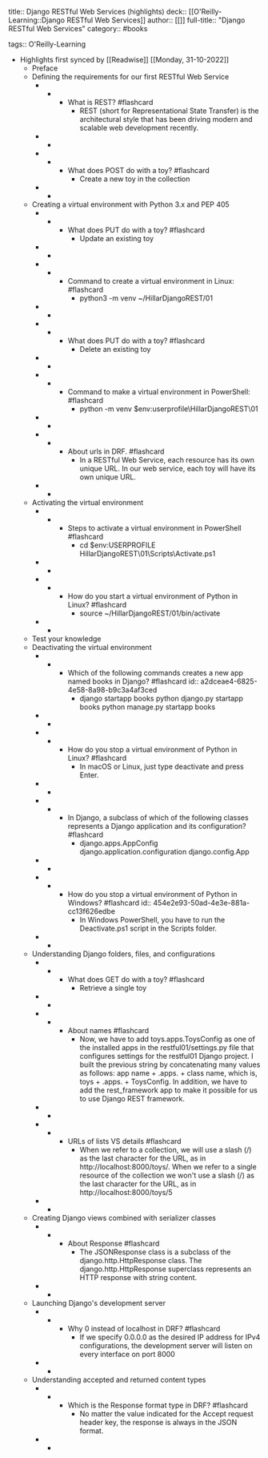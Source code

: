 title:: Django RESTful Web Services (highlights)
deck:: [[O'Reilly-Learning::Django RESTful Web Services]]
author:: [[]]
full-title:: "Django RESTful Web Services"
category:: #books

tags:: O'Reilly-Learning

- Highlights first synced by [[Readwise]] [[Monday, 31-10-2022]]
	- Preface
	- Defining the requirements for our first RESTful Web Service
		- -
			- What is REST? #flashcard
				- REST (short for Representational State Transfer) is the architectural style that has been driving modern and scalable web development recently.
		- -
		- -
			- What does POST do with a toy? #flashcard
				- Create a new toy in the collection
		- -
	- Creating a virtual environment with Python 3.x and PEP 405
		- -
			- What does PUT do with a toy? #flashcard
				- Update an existing toy
		- -
		- -
			- Command to create a virtual environment in Linux: #flashcard
				- python3 -m venv ~/HillarDjangoREST/01
		- -
		- -
			- What does PUT do with a toy? #flashcard
				- Delete an existing toy
		- -
		- -
			- Command to make a virtual environment in PowerShell: #flashcard
				- python -m venv $env:userprofile\HillarDjangoREST\01
		- -
		- -
			- About urls in DRF. #flashcard
				- In a RESTful Web Service, each resource has its own unique URL. In our web service, each toy will have its own unique URL.
		- -
	- Activating the virtual environment
		- -
			- Steps to activate a virtual environment in PowerShell #flashcard
				- cd $env:USERPROFILE
				    HillarDjangoREST\01\Scripts\Activate.ps1
		- -
		- -
			- How do you start a virtual environment of Python in Linux? #flashcard
				- source ~/HillarDjangoREST/01/bin/activate
		- -
	- Test your knowledge
	- Deactivating the virtual environment
		- -
			- Which of the following commands creates a new app named books in Django? #flashcard
			  id:: a2dceae4-6825-4e58-8a98-b9c3a4af3ced
				- django startapp books
				  python django.py startapp books
				  python manage.py startapp books
		- -
		- -
			- How do you stop a virtual environment of Python in Linux? #flashcard
				- In macOS or Linux, just type deactivate and press Enter.
		- -
		- -
			- In Django, a subclass of which of the following classes represents a Django application and its configuration? #flashcard
				- django.apps.AppConfig
				  django.application.configuration
				  django.config.App
		- -
		- -
			- How do you stop a virtual environment of Python in Windows? #flashcard
			  id:: 454e2e93-50ad-4e3e-881a-cc13f626edbe
				- In Windows PowerShell, you have to run the Deactivate.ps1 script in the Scripts folder.
		- -
	- Understanding Django folders, files, and configurations
		- -
			- What does GET do with a toy? #flashcard
				- Retrieve a single toy
		- -
		- -
			- About names #flashcard
				- Now, we have to add toys.apps.ToysConfig as one of the installed apps in the restful01/settings.py file that configures settings for the restful01 Django project. I built the previous string by concatenating many values as follows: app name + .apps. + class name, which is, toys + .apps. + ToysConfig. In addition, we have to add the rest_framework app to make it possible for us to use Django REST framework.
		- -
		- -
			- URLs of lists VS details #flashcard
				- When we refer to a collection, we will use a slash (/) as the last character for the URL, as in http://localhost:8000/toys/. When we refer to a single resource of the collection we won't use a slash (/) as the last character for the URL, as in http://localhost:8000/toys/5
		- -
	- Creating Django views combined with serializer classes
		- -
			- About Response #flashcard
				- The JSONResponse class is a subclass of the django.http.HttpResponse class. The django.http.HttpResponse superclass represents an HTTP response with string content.
		- -
	- Launching Django's development server
		- -
			- Why 0 instead of localhost in DRF? #flashcard
				- If we specify 0.0.0.0 as the desired IP address for IPv4 configurations, the development server will listen on every interface on port 8000
		- -
	- Understanding accepted and returned content types
		- -
			- Which is the Response format type in DRF? #flashcard
				- No matter the value indicated for the Accept request header key, the response is always in the JSON format.
		- -